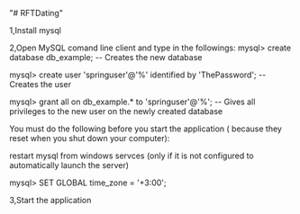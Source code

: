 "# RFTDating" 


1,Install mysql



2,Open MySQL comand line client and type in the followings:
  mysql> create database db_example; -- Creates the new database
  
  mysql> create user 'springuser'@'%' identified by 'ThePassword'; -- Creates the user
  
  mysql> grant all on db_example.* to 'springuser'@'%'; -- Gives all privileges to the new user on the newly created database
  
  
  
  You must do the following before you start the application ( because they reset when you shut down your computer):
  
  restart mysql from windows servces (only if it is not configured to automatically launch the server)
  
  mysql> SET GLOBAL time_zone = '+3:00';
 
 
 
3,Start the application 
